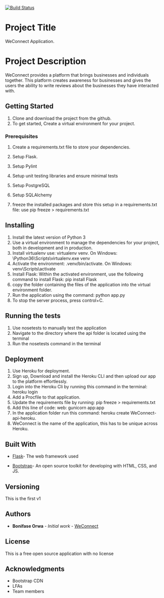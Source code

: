 [![Build Status](https://travis-ci.org/Bonifase/WeConnectV2.svg?branch=ft-develop)](https://travis-ci.org/Bonifase/WeConnectV2)
# Project Title
WeConnect Application.

# Project Description
WeConnect provides a platform that brings businesses and individuals together.
This platform creates awareness for businesses and gives the users the ability to write reviews about the businesses they have interacted with. 



## Getting Started

1. Clone and download the project from the github.
2. To get started, Create a virtual environment for your project.

### Prerequisites

1. Create a requirements.txt file to store your dependencies.
2. Setup Flask.
3. Setup Pylint 
4. Setup unit testing libraries and ensure minimal tests 
5. Setup PostgreSQL
6. Setup SQLAlchemy

8. freeze the installed packages and store this setup in a requirements.txt file: use pip freeze > requirements.txt

## Installing

1. Install the latest version of Python 3
2. Use a virtual environment to manage the dependencies for your project, both in development and in production.
3. Install virtualenv use: virtualenv venv. On Windows: \Python36\Scripts\virtualenv.exe venv
4. Activate the environment: .venv/bin/activate. On Windows: venv\Scripts\activate
5. Install Flask: Within the activated environment, use the following command to install Flask: pip install Flask
6. copy the folder containing the files of the application into the virtual environment folder.
7. Run the application using the command: python app.py
8. To stop the server process, press control+C.

## Running the tests
1. Use nosetests to manually test the application
2. Navigate to the directory where the api folder is located using the terminal
3. Run the nosetests command in the terminal

## Deployment

1. Use Heroku for deployment. 
2. Sign up, Download and install the Heroku CLI and then upload our app to the platform effortlessly.
3. Login into the Heroku Cli by running this command in the terminal: heroku login
4. Add a Procfile to that application.
5. Update the requirements file by running: pip freeze > requirements.txt
6. Add this line of code: web: gunicorn app:app
7. In the application folder run this command: heroku create WeConnect-api-heroku.
8. WeConnect is the name of the application, this has to be unique across Heroku. 

## Built With

 * [Flask](http://flask.pocoo.org/)- The web framework used

 * [Bootstrap](https://getbootstrap.com/)- An open source toolkit for developing with HTML, CSS, and JS.


## Versioning

This is the first v1 

## Authors

* **Bonifase Orwa** - *Initial work* - [WeConnect](https://github.com/Bonifase/WeConnect-)

## License

This is a free open source application with no license

## Acknowledgments
* Bootstrap CDN
* LFAs
* Team members




